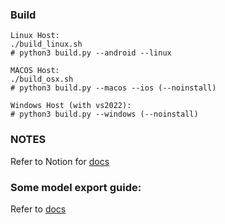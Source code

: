 <!-- ## Android Build -->

<!-- ### Prepare
1. Android NDK
2. OpenCV 4.10 Android SDK (refer to opencv_android_sdk_tree_reference.txt)
   - copy /OpenCV-android-sdk/sdk/native/libs/${ANDROID_ABI}/libopencv_java4.so to the folder where your native engine is at. -->


### Build

```
Linux Host:
./build_linux.sh
# python3 build.py --android --linux

MACOS Host:
./build_osx.sh
# python3 build.py --macos --ios (--noinstall)

Windows Host (with vs2022):
# python3 build.py --windows (--noinstall)
```


### NOTES
Refer to Notion for [docs](https://www.notion.so/gustolabs/AI-Engine-Build-Process-13b5f7c72a4a80b0b8c4e3a31933caa3)


### Some model export guide:
Refer to [docs](https://github.com/Som5ra/AI-Engine/blob/main/model_tools/export_onnx_mmdetection.md)